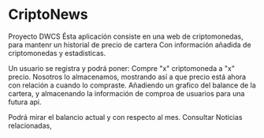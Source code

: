 # CriptoNews
Proyecto DWCS
Ésta aplicación consiste en una web de criptomonedas, para mantenr un historial de precio de cartera
Con información añadida de criptomonedas y estadisticas.

Un usuario se registra y podrá poner: Compre "x" criptomoneda a "x" precio.
Nosotros lo almacenamos, mostrando así a que precio está ahora con relación a cuando lo compraste.
Añadiendo un grafico del balance de la cartera, y almacenando la información de comproa de usuarios para una futura api.

Podrá mirar el balancio actual y con respecto al mes.
Consultar Noticias relacionadas, 

